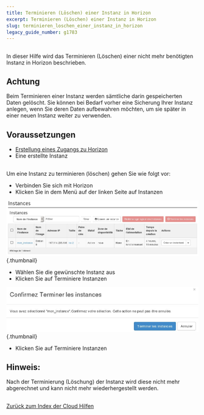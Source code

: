 ```yaml
---
title: Terminieren (Löschen) einer Instanz in Horizon
excerpt: Terminieren (Löschen) einer Instanz in Horizon
slug: terminieren_loschen_einer_instanz_in_horizon
legacy_guide_number: g1783
---
```



## 
In dieser Hilfe wird das Terminieren (Löschen) einer nicht mehr benötigten Instanz in Horizon beschrieben.

## Achtung
Beim Terminieren einer Instanz werden sämtliche darin gespeicherten Daten gelöscht. Sie können bei Bedarf vorher eine Sicherung Ihrer Instanz anlegen, wenn Sie deren Daten aufbewahren möchten, um sie später in einer neuen Instanz weiter zu verwenden.


## Voraussetzungen

- [Erstellung eines Zugangs zu Horizon]({legacy}1773)
- Eine erstellte Instanz




## 
Um eine Instanz zu terminieren (löschen) gehen Sie wie folgt vor:


- Verbinden Sie sich mit Horizon
- Klicken Sie in dem Menü auf der linken Seite auf Instanzen



![](images/img_2659.jpg){.thumbnail}

- Wählen Sie die gewünschte Instanz aus
- Klicken Sie auf Terminiere Instanzen



![](images/img_2660.jpg){.thumbnail}

- Klicken Sie auf Terminiere Instanzen



## Hinweis:
Nach der Terminierung (Löschung) der Instanz wird diese nicht mehr abgerechnet und kann nicht mehr wiederhergestellt werden.


## 
[Zurück zum Index der Cloud Hilfen]({legacy}1785)

